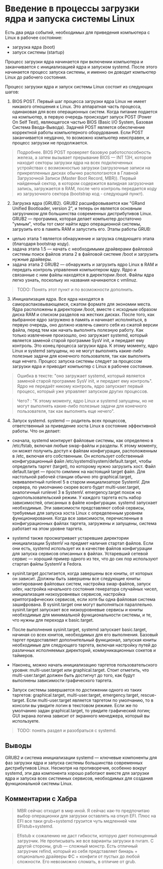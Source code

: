# Введение в процессы загрузки ядра и запуска системы Linux

Есть два ряда событий, необходимых для приведения компьютера с Linux в рабочее состояние: 

- загрузка ядра (boot) 
- запуск системы (startup)

Процесс загрузки ядра начинается при включении компьютера и заканчивается с инициализацией ядра и запуском systemd. После этого начинается процесс запуска системы, и именно он доводит компьютер Linux до рабочего состояния. 

Процесс загрузки ядра и запуск системы Linux состоит из следующих шагов:

1. BIOS POST. Первый шаг процесса загрузки ядра Linux не имеет никакого отношения к Linux. Это аппаратная часть процесса, одинаковая для всех операционных систем. Когда питание подается на компьютер, в первую очередь происходит запуск POST (Power On Self Test), являющегося частью BIOS (Basic I/O System, Базовая Система Ввода-Вывода). Задачей POST является обеспечение корректной работы компьютерного оборудования. Если POST заканчивается неудачно, то возможно компьютер неисправен, и процесс загрузки не продолжается. 

> Подробнее. BIOS POST проверяет базовую работоспособность железа, а затем вызывает прерывание BIOS — INT 13H, которое находит секторы загрузки ядра на всех подключенных устройствах с возможностью загрузки (загрузочные записи на прикрепленных дисках обычно распологаются в Главной Загрузочной Записи (Master Boot Record, MBR)). Первый найденный сектор, в котором содержится валидная загрузочная запись, загружается в RAM, после чего контроль передается коду из загрузочного сектора (bootstrap код - следующий пункт).

2. Загрузка ядра (GRUB2). GRUB2 расшифровывается как "GRand Unified Bootloader, version 2", и теперь он является основным загрузчиком для большинства современных дистрибутивов Linux. GRUB2 — программа, которая делает компьютер достаточно "умным", чтобы тот смог найти ядро операционной системы, загрузить его в память RAM и запустить его. Этапы работы GRUB:
  
  - целью этапа 1 является обнаружение и загрузка следующего этапа (благодаря bootstrap коду).
  - задача этапа 1.5 — начать с необходимыми драйверами файловой системы поиск файлов этапа 2 в файловой системе /boot и загрузить нужные драйверы.
  - задача этапа 2 GRUB2 — обнаружить и загрузить ядро Linux в RAM и передать контроль управления компьютером ядру. Ядро и связанные с ним файлы находятся в директории /boot. Файлы ядра легко узнать, поскольку их названия начинаются с vmlinuz.

  > TODO: Понять этот пункт и по возможности дополнить.

3. Инициализация ядра. Все ядра находятся в самораспаковывающемся, сжатом формате для экономии места. Ядра расположены в директории /boot, вместе с исходным образом диска RAM и списком разделов на жестких дисках. После того, как выбранное ядро загружено в память и начинает исполняться, в первую очередь, оно должно извлечь самого себя из сжатой версии файла, перед тем как начать выполнять полезную работу. Как только извлечение произошло, оно загружает systemd, который является заменой старой программе SysV init, и передает ему контроль. Это конец процесса загрузки ядра. К этому моменту, ядро Linux и systemd запущены, но не могут выполнять какие-либо полезные задачи для конечного пользователя, так как выполнять еще нечего. Процесс запуска системы следует за процессом загрузки ядра и приводит компьютер с Linux в рабочее состояние.

> Ошибка в тексте: "оно загружает systemd, который является заменой старой программе SysV init, и передает ему контроль". Ядро не передаёт никому контроль, ядро запускает первый процесс, который уже управляет запуском других процессов.

> Чего? : "К этому моменту, ядро Linux и systemd запущены, но не могут выполнять какие-либо полезные задачи для конечного пользователя, так как выполнять еще нечего".


4. Запуск systemd. systemd — родитель всех процессов, ответственный за приведение хоста Linux в состояние эффективной работы. Что он делает:
  - cначала, systemd монтирует файловые системы, как определено в /etc/fstab, включая любые swap-файлы и разделы. К этому моменту, он может получить доступ к файлам конфигурации, расположенным в /etc, включая его собственным. Он использует собственный конфигурационный файл /etc/systemd/system/default.target, чтобы определить таргет (target), по которому нужно загрузить хост. Файл default.target — просто симлинк на настоящий target файл. Для настольной рабочей станции обычно это graphical.target, эквивалентный runlevel 5 в старом инициализаторе SystemV. Для сервера, по умолчанию скорее всего будет multi-user.target, аналогичный runlevel 3 в SystemV. emergency.target похож на однопользовательский режим. У каждого таргета есть набор зависимостей, описанных в файле конфигурации. systemd запускает необходимые. Эти зависимости представляют собой сервисы, требуемые для запуска хоста Linux с определенным уровнем функционирования. Когда все зависимости, перечисленные в конфигурационных файлах таргета, загружены и запущены, система работает на этом уровне таргета.

  - systemd также просматривает устаревшие директории инициализации SystemV на предмет наличия стартап файлов. Если они есть, systemd использует их в качестве файлов конфигурации для запуска сервисов описанных в файлах. Устаревший сетевой сервис — хороший пример одного из тех, что до сих пор используют стартап файлы SystemV в Fedora.

  -  sysinit.target достигается, когда завершены все юниты, от которых он зависит. Должны быть завершены все следующие юниты: монтирование файловых систем, настройка swap-файлов, запуск udev, настройка начального состояния генератора случайных чисел, инициализация низкоуровневых сервисов, настройка криптографических сервисов, если хотя бы одна файловая система зашифрована. В sysinit.target они могут выполняться параллельно. sysinit.target запускает все низкоуровневые сервисы и юниты необходимые для минимальной функциональности системы, и те, что нужны для перехода к basic.target.

  - После выполнения sysinit.target, systemd запускает basic.target, начиная со всех юнитов, необходимых для его выполнения. Базовый таргет предоставляет дополнительный функционал, запуская юниты необходимые для следующего таргета, включая настройку путей до различных исполняемых директорий, коммуникационных сокетов и таймеров.
  
  - Наконец, можно начать инициализацию таргетов пользовательского уровня: multi-user.target или graphical.target. Стоит отметить, что multi-user.target должен быть достигнут до того, как будут выполнены зависимости графического таргета.

  - Запуск системы завершается по достижении одного из таких таргетов: graphical.target, multi-user.target, emergency.target, rescue-target. Если multi-user.target является таргетом по умолчанию, то в консоли вы увидите логин в текстовом режиме. Если же по умолчанию задан graphical.target, то увидите графический логин; GUI экрана логина зависит от экранного менеджера, который вы используете.

  > TODO: понять раздел и разобраться с systemd.

  ## Выводы

GRUB2 и система инициализации systemd — ключевые компоненты для фаз загрузки ядра и запуска системы большинства современных дистрибутивов Linux. Несмотря на противоречия, особенно вокруг systemd, эти два компонента хорошо работают вместе для загрузки ядра и запуска всех системных сервисов, необходимых для создания функциональной системы Linux.

  ## Комментарии с Хабра

> MBR сейчас отходит в мир иной. Я сейчас как-то предпочитаю выбор операционки для загрузки оставлять на откуп EFI. Плюс на EFI все таки grub+systemd грузится чуть медленней чем EFIstub+systemd.

> Efistub к сожалению не даст гибкости, которую дает полноценный загрузчик. Не прописывать же все варианты загрузки в nvram. С другой стороны, grub — сложный монстр. Есть отличный загрузчик refind, который из себя представляет бинарь + опционально драйверы ФС + конфиги от пустых до любой сложности. Его невозможно сломать, в отличие от grub.

